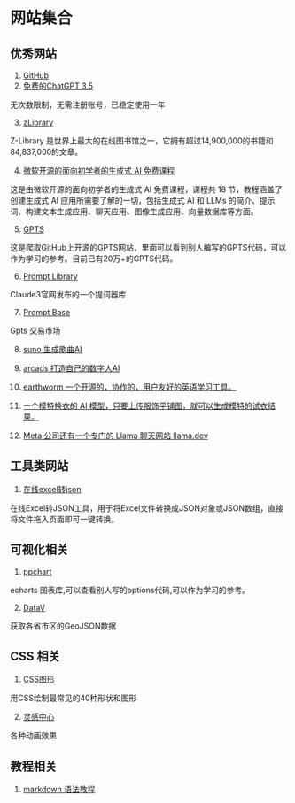 # 网站集合


## 优秀网站

1. [GitHub](https://github.com)
2. [免费的ChatGPT 3.5](https://chat18.aichatos.xyz/)

无次数限制，无需注册账号，已稳定使用一年

3. [zLibrary](https://zh.zlibrary-sg.se/)

Z-Library 是世界上最大的在线图书馆之一，它拥有超过14,900,000的书籍和84,837,000的文章。

4. [微软开源的面向初学者的生成式 AI 免费课程](https://microsoft.github.io/generative-ai-for-beginners/#/)

这是由微软开源的面向初学者的生成式 AI 免费课程，课程共 18 节，教程涵盖了创建生成式 AI 应用所需要了解的一切，包括生成式 AI 和 LLMs 的简介、提示词、构建文本生成应用、聊天应用、图像生成应用、向量数据库等方面。

5. [GPTS](https://mygpts.dev/)

这是爬取GitHub上开源的GPTS网站，里面可以看到别人编写的GPTS代码，可以作为学习的参考。目前已有20万+的GPTS代码。

6. [Prompt Library](https://docs.anthropic.com/claude/prompt-library)

Claude3官网发布的一个提词器库

7. [Prompt Base](https://promptbase.com/create)

Gpts 交易市场

8. [suno 生成歌曲AI](https://www.suno.ai/)

9. [arcads 打造自己的数字人AI](https://www.arcads.ai/)

10. [earthworm 一个开源的，协作的，用户友好的英语学习工具。](https://earthworm.cuixueshe.com/)

11. [一个模特换衣的 AI 模型，只要上传服饰平铺图，就可以生成模特的试衣结果。](https://github.com/ihmily/outfit-anyone/blob/main/README_CN.md)

12. [Meta 公司还有一个专门的 Llama 聊天网站 llama.dev ](https://llama3.dev/)

## 工具类网站

1. [在线excel转json](https://wejson.cn/excel2json/)

在线Excel转JSON工具，用于将Excel文件转换成JSON对象或JSON数组，直接将文件拖入页面即可一键转换。

## 可视化相关

1.  [ppchart](https://ppchart.com/#/)

echarts 图表库,可以查看别人写的options代码,可以作为学习的参考。

2. [DataV](https://datav.aliyun.com/portal/school/atlas/area_selector#&lat=31.769817845138945&lng=104.29901249999999&zoom=4)

获取各省市区的GeoJSON数据

## CSS 相关

1. [CSS图形](https://www.webhek.com/post/40-css-shapes/)

用CSS绘制最常见的40种形状和图形

2. [灵感中心](https://galacean.antgroup.com/effects/inspiration/)

各种动画效果

## 教程相关

1. [markdown 语法教程](https://markdown.com.cn/basic-syntax/blockquotes.html)
